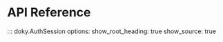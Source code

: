 # API Reference

::: doky.AuthSession
    options:
        show_root_heading: true
        show_source: true